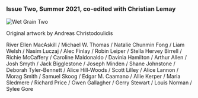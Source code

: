 ### Issue Two, Summer 2021, co-edited with Christian Lemay

![Wet Grain Two](wetgraintwo.jpeg)

Original artwork by Andreas Christodoulidis

River Ellen MacAskill / Michael W. Thomas / Natalie Chunmin Fong / Liam Welsh / Nasim Luczaj / Alec Finlay / Robin Leiper / Stella Hervey Birrell / Richie McCaffery / Caroline Maldonaldo / Davinia Hamilton / Arthur Allen / Josh Smyth / Jack Bigglestone / Joseph Minden / Shane Johnstone / Deborah Tyler-Bennett / Alice Hill-Woods / Scott Lilley / Alice Lannon / Morag Smith / Samuel Skoog / Edgar M. Caamano / Allie Kerper / Maria Sledmere / Richard Price / Owen Gallagher / Gerry Stewart / Louis Norman / Sylee Gore

​
